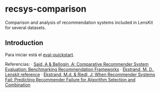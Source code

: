 # recsys-comparison
Comparison and analysis of recommendation systems included in LensKit for several datasets.

## Introduction

Para iniciar está el [eval-quickstart](https://github.com/lenskit/eval-quickstart/tree/20230abcedaf25042325f65d5c1c2bf28ae7e0c3).

Referencias: 
· [Said, A & Bellogin, A: Comparative Recommender System Evaluation: Benchmarking Recommendation Frameworks](https://pdfs.semanticscholar.org/036e/8fb63a82ee26537b514b17a51cc197016e4c.pdfhttps://pdfs.semanticscholar.org/036e/8fb63a82ee26537b514b17a51cc197016e4c.pdf)
· [Ekstrand, M. D., Lenskit reference](https://md.ekstrandom.net/research/thesis/mde-thesis.pdf)
· [Ekstrand, M.d. & Riedl, J: When Recommender Systems Fail: Predicting Recommender Failure for Algorithm Selection and Combination](https://md.ekstrandom.net/research/pubs/when-recommenders-fail/https://md.ekstrandom.net/research/pubs/when-recommenders-fail/)

